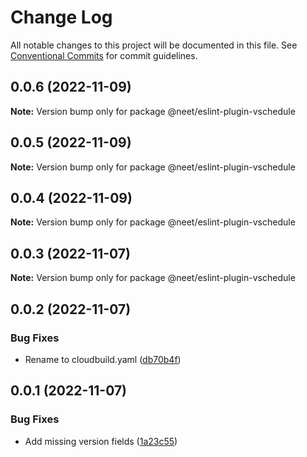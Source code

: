# Change Log

All notable changes to this project will be documented in this file.
See [Conventional Commits](https://conventionalcommits.org) for commit guidelines.

## 0.0.6 (2022-11-09)

**Note:** Version bump only for package @neet/eslint-plugin-vschedule

## 0.0.5 (2022-11-09)

**Note:** Version bump only for package @neet/eslint-plugin-vschedule

## 0.0.4 (2022-11-09)

**Note:** Version bump only for package @neet/eslint-plugin-vschedule

## 0.0.3 (2022-11-07)

**Note:** Version bump only for package @neet/eslint-plugin-vschedule

## 0.0.2 (2022-11-07)

### Bug Fixes

* Rename to cloudbuild.yaml ([db70b4f](https://github.com/neet/vschedule/commit/db70b4f42daf898f364266b2fb03696e6972170d))

## 0.0.1 (2022-11-07)

### Bug Fixes

* Add missing version fields ([1a23c55](https://github.com/neet/refined-itsukara-link/commit/1a23c550155e6b691aaacd050b149b8445a11965))
